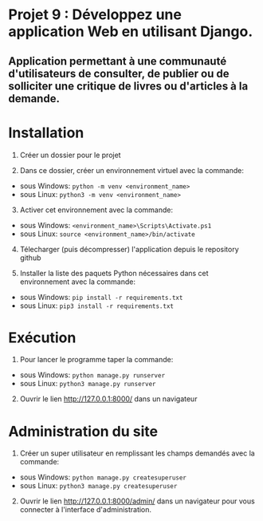 # Projet 9 : Développez une application Web en utilisant Django.
## Application permettant à une communauté d'utilisateurs de consulter, de publier ou de solliciter une critique de livres ou d'articles à la demande.


# Installation
1. Créer un dossier pour le projet

2. Dans ce dossier, créer un environnement virtuel avec la commande:
- sous Windows: `python -m venv <environment_name>`  
- sous Linux: `python3 -m venv <environment_name>`

3. Activer cet environnement avec la commande:
- sous Windows: `<environment_name>\Scripts\Activate.ps1`
- sous Linux: `source <environment_name>/bin/activate`

4. Télecharger (puis décompresser) l'application depuis le repository github

5. Installer la liste des paquets Python nécessaires dans cet environnement avec la commande:
- sous Windows: `pip install -r requirements.txt`
- sous Linux: `pip3 install -r requirements.txt`  


# Exécution
1. Pour lancer le programme taper la commande: 
- sous Windows: `python manage.py runserver`
- sous Linux: `python3 manage.py runserver`

2. Ouvrir le lien http://127.0.0.1:8000/ dans un navigateur

# Administration du site
1. Créer un super utilisateur en remplissant les champs demandés avec la commande:
- sous Windows: `python manage.py createsuperuser`
- sous Linux: `python3 manage.py createsuperuser`

2. Ouvrir le lien http://127.0.0.1:8000/admin/ dans un navigateur pour vous connecter à l'interface d'administration.

